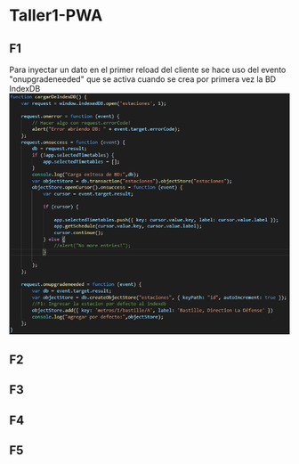 # Taller1-PWA
## F1
Para inyectar un dato en el primer reload del cliente se hace uso del evento "onupgradeneeded" que se activa cuando se crea por primera vez la BD IndexDB
![](https://github.com/nlemarodriguez/Taller1-PWA/blob/master/static/f1.png)

## F2

## F3

## F4

## F5

